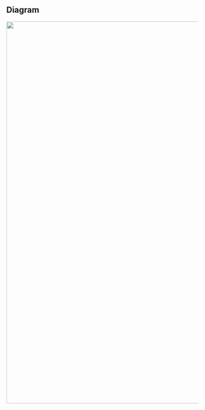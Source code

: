 ## Diagram

<img src="https://lucid.app/lucidchart/7c72631a-edc1-44c8-8a72-cfca27eb5aba/edit?invitationId=inv_cad8705d-dff0-4328-8de2-f3bc7f7d2865" width="1000">
